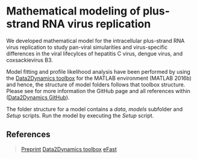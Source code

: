 # Mathematical modeling of plus-strand RNA virus replication

We developed mathematical model for the intracellular plus-strand RNA virus replication to study pan-viral simularities and virus-specific differences in the viral lifecylces of hepatitis C virus, dengue virus, and coxsackievirus B3.  

Model fitting and profile likelihood analysis have been performed by using the [Data2Dynamics toolbox]( https://academic.oup.com/bioinformatics/article/31/21/3558/195191) for the MATLAB environment (MATLAB 2016b) and hence, the structure of model folders follows that toolbox structure. Please see for more information the GitHub page and all references within ([Data2Dynamics GitHub](https://github.com/Data2Dynamics/d2d)).

The folder structure for a model contains a *data*, *models* subfolder and *Setup* scripts. Run the model by executing the *Setup* script. 

## References
> [Preprint](https://www.biorxiv.org/content/10.1101/2022.07.25.501353v1.abstract)
> [Data2Dynamics toolbox]( https://academic.oup.com/bioinformatics/article/31/21/3558/195191)
> [eFast]( https://www.sciencedirect.com/science/article/abs/pii/S0022519308001896?via%3Dihub)

